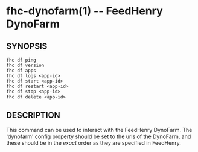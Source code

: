 fhc-dynofarm(1) -- FeedHenry DynoFarm
=====================================

## SYNOPSIS

    fhc df ping
    fhc df version
    fhc df apps
    fhc df logs <app-id>
    fhc df start <app-id>
    fhc df restart <app-id>
    fhc df stop <app-id>
    fhc df delete <app-id>
             

## DESCRIPTION

This command can be used to interact with the FeedHenry DynoFarm. The 'dynofarm' config property should be set to the urls of the DynoFarm, and these should be in the *exact* order as they are specified in FeedHenry.


